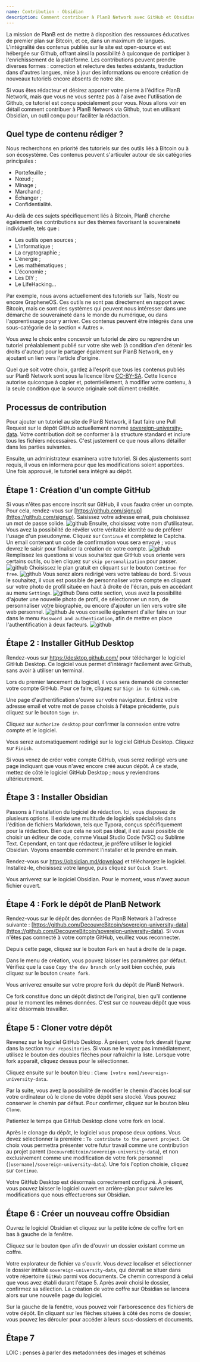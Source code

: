 ```yaml
---
name: Contribution - Obsidian
description: Comment contribuer à PlanB Network avec GitHub et Obsidian ?
---
```

La mission de PlanB est de mettre à disposition des ressources éducatives de premier plan sur Bitcoin, et ce, dans un maximum de langues. L'intégralité des contenus publiés sur le site est open-source et est hébergée sur Github, offrant ainsi la possibilité à quiconque de participer à l'enrichissement de la plateforme. Les contributions peuvent prendre diverses formes : correction et relecture des textes existants, traduction dans d'autres langues, mise à jour des informations ou encore création de nouveaux tutoriels encore absents de notre site.

Si vous êtes rédacteur et désirez apporter votre pierre à l'édifice PlanB Network, mais que vous ne vous sentez pas à l'aise avec l'utilisation de Github, ce tutoriel est conçu spécialement pour vous. Nous allons voir en détail comment contribuer à PlanB Network via Github, tout en utilisant Obsidian, un outil conçu pour faciliter la rédaction.

## Quel type de contenu rédiger ?
Nous recherchons en priorité des tutoriels sur des outils liés à Bitcoin ou à son écosystème. Ces contenus peuvent s'articuler autour de six catégories principales :
- Portefeuille ;
- Nœud ;
- Minage ;
- Marchand ;
- Échanger ;
- Confidentialité.

Au-delà de ces sujets spécifiquement liés à Bitcoin, PlanB cherche également des contributions sur des thèmes favorisant la souveraineté individuelle, tels que :
- Les outils open sources ;
- L'informatique ;
- La cryptographie ;
- L'énergie ;
- Les mathématiques ;
- L'économie ;
- Les DIY ;
- Le LifeHacking...

Par exemple, nous avons actuellement des tutoriels sur Tails, Nostr ou encore GrapheneOS. Ces outils ne sont pas directement en rapport avec Bitcoin, mais ce sont des systèmes qui peuvent nous intéresser dans une démarche de souveraineté dans le monde du numérique, ou dans l'apprentissage pour y arriver. Ces contenus peuvent être intégrés dans une sous-catégorie de la section « Autres ».

Vous avez le choix entre concevoir un tutoriel de zéro ou reprendre un tutoriel préalablement publié sur votre site web (à condition d'en détenir les droits d'auteur) pour le partager également sur PlanB Network, en y ajoutant un lien vers l'article d'origine.

Quel que soit votre choix, gardez à l'esprit que tous les contenus publiés sur PlanB Network sont sous la licence libre [CC-BY-SA](https://creativecommons.org/licenses/by-sa/4.0/). Cette licence autorise quiconque à copier et, potentiellement, à modifier votre contenu, à la seule condition que la source originale soit dûment créditée.

## Processus de contribution
Pour ajouter un tutoriel au site de PlanB Network, il faut faire une Pull Request sur le dépôt GitHub actuellement nommé [sovereign-university-data](https://github.com/DecouvreBitcoin/sovereign-university-data). Votre contribution doit se conformer à la structure standard et inclure tous les fichiers nécessaires. C'est justement ce que nous allons détailler dans les parties suivantes.

Ensuite, un administrateur examinera votre tutoriel. Si des ajustements sont requis, il vous en informera pour que les modifications soient apportées. Une fois approuvé, le tutoriel sera intégré au dépôt.


## Étape 1 : Création d'un compte GitHub

Si vous n'êtes pas encore inscrit sur GitHub, il vous faudra créer un compte. Pour cela, rendez-vous sur [https://github.com/signup](https://github.com/signup). Saisissez votre adresse email, puis choisissez un mot de passe solide.
![github](assets/fr/1.png)
Ensuite, choisissez votre nom d'utilisateur. Vous avez la possibilité de révéler votre véritable identité ou de préférer l'usage d'un pseudonyme. Cliquez sur `Continue` et complétez le Captcha. Un email contenant un code de confirmation vous sera envoyé ; vous devrez le saisir pour finaliser la création de votre compte.
![github](assets/fr/2.png)
Remplissez les questions si vous souhaitez que GitHub vous oriente vers certains outils, ou bien cliquez sur `skip personalization` pour passer.
![github](assets/fr/3.png)
Choisissez le plan gratuit en cliquant sur le bouton `Continue for free`.
![github](assets/fr/4.png)
Vous serez alors redirigé vers votre tableau de bord. Si vous le souhaitez, il vous est possible de personnaliser votre compte en cliquant sur votre photo de profil située en haut à droite de l'écran, puis en accédant au menu `Settings`.
![github](assets/fr/5.png)
Dans cette section, vous avez la possibilité d'ajouter une nouvelle photo de profil, de sélectionner un nom, de personnaliser votre biographie, ou encore d'ajouter un lien vers votre site web personnel.
![github](assets/fr/6.png)
Je vous conseille également d'aller faire un tour dans le menu `Password and authentication`, afin de mettre en place l'authentification à deux facteurs.
![github](assets/fr/7.png)

## Étape 2 : Installer GitHub Desktop 


Rendez-vous sur https://desktop.github.com/ pour télécharger le logiciel GitHub Desktop. Ce logiciel vous permet d'intéragir facilement avec Github, sans avoir à utiliser un terminal.



Lors du premier lancement du logiciel, il vous sera demandé de connecter votre compte GitHub. Pour ce faire, cliquez sur `Sign in to GitHub.com`.



Une page d'authentification s'ouvre sur votre navigateur. Entrez votre adresse email et votre mot de passe choisis à l'étape précédente, puis cliquez sur le bouton `Sign in`.




Cliquez sur `Authorize desktop` pour confirmer la connexion entre votre compte et le logiciel.




Vous serez automatiquement redirigé sur le logiciel GitHub Desktop. Cliquez sur `Finish`.




Si vous venez de créer votre compte GitHub, vous serez redirigé vers une page indiquant que vous n'avez encore créé aucun dépôt. À ce stade, mettez de côté le logiciel GitHub Desktop ; nous y reviendrons ultérieurement.




## Étape 3 : Installer Obsidian 

Passons à l'installation du logiciel de rédaction. Ici, vous disposez de plusieurs options. Il existe une multitude de logiciels spécialisés dans l'édition de fichiers Markdown, tels que Typora, conçus spécifiquement pour la rédaction. Bien que cela ne soit pas idéal, il est aussi possible de choisir un éditeur de code, comme Visual Studio Code (VSC) ou Sublime Text. Cependant, en tant que rédacteur, je préfère utiliser le logiciel Obsidian. Voyons ensemble comment l'installer et le prendre en main.




Rendez-vous sur https://obsidian.md/download et téléchargez le logiciel. Installez-le, choisissez votre langue, puis cliquez sur `Quick Start`.



Vous arriverez sur le logiciel Obsidian. Pour le moment, vous n'avez aucun fichier ouvert.











## Étape 4 : Fork le dépôt de PlanB Network


Rendez-vous sur le dépôt des données de PlanB Network à l'adresse suivante : [https://github.com/DecouvreBitcoin/sovereign-university-data](https://github.com/DecouvreBitcoin/sovereign-university-data). Si vous n'êtes pas connecté à votre compte GitHub, veuillez vous reconnecter.







Depuis cette page, cliquez sur le bouton `Fork` en haut à droite de la page.




Dans le menu de création, vous pouvez laisser les paramètres par défaut. Vérifiez que la case `Copy the dev branch only` soit bien cochée, puis cliquez sur le bouton `Create fork`.





Vous arriverez ensuite sur votre propre fork du dépôt de PlanB Network. 




Ce fork constitue donc un dépôt distinct de l'original, bien qu'il contienne pour le moment les mêmes données. C'est sur ce nouveau dépôt que vous allez désormais travailler.


## Étape 5 : Cloner votre dépôt 

Revenez sur le logiciel GitHub Desktop. À présent, votre fork devrait figurer dans la section `Your repositories`. Si vous ne le voyez pas immédiatement, utilisez le bouton des doubles flèches pour rafraîchir la liste. Lorsque votre fork apparaît, cliquez dessus pour le sélectionner.





Cliquez ensuite sur le bouton bleu : `Clone [votre nom]/sovereign-university-data`.




Par la suite, vous avez la possibilité de modifier le chemin d'accès local sur votre ordinateur où le clone de votre dépôt sera stocké. Vous pouvez conserver le chemin par défaut. Pour confirmer, cliquez sur le bouton bleu `Clone`.





Patientez le temps que GitHub Desktop clone votre fork en local.



Après le clonage du dépôt, le logiciel vous propose deux options. Vous devez sélectionner la première : `To contribute to the parent project`. Ce choix vous permettra présenter votre futur travail comme une contribution au projet parent (`DecouvreBitcoin/sovereign-university-data`), et non exclusivement comme une modification de votre fork personnel (`[username]/sovereign-university-data`). Une fois l'option choisie, cliquez sur `Continue`.



Votre GitHub Desktop est désormais correctement configuré. À présent, vous pouvez laisser le logiciel ouvert en arrière-plan pour suivre les modifications que nous effectuerons sur Obsidian.


## Étape 6 : Créer un nouveau coffre Obsidian

Ouvrez le logiciel Obsidian et cliquez sur la petite icône de coffre fort en bas à gauche de la fenêtre.



Cliquez sur le bouton `Open` afin de d'ouvrir un dossier existant comme un coffre.



Votre explorateur de fichier va s'ouvrir. Vous devez localiser et sélectionner le dossier intitulé `sovereign-university-data`, qui devrait se situer dans votre répertoire `GitHub` parmi vos documents. Ce chemin correspond à celui que vous avez établi durant l'étape 5. Après avoir choisi le dossier, confirmez sa sélection. La création de votre coffre sur Obsidian se lancera alors sur une nouvelle page du logiciel.


Sur la gauche de la fenêtre, vous pouvez voir l'arborescence des fichiers de votre dépôt. En cliquant sur les flèches situées à côté des noms de dossier, vous pouvez les dérouler pour accéder à leurs sous-dossiers et documents.








## Étape 7



















LOIC : penses à parler des metadonnées des images et schémas